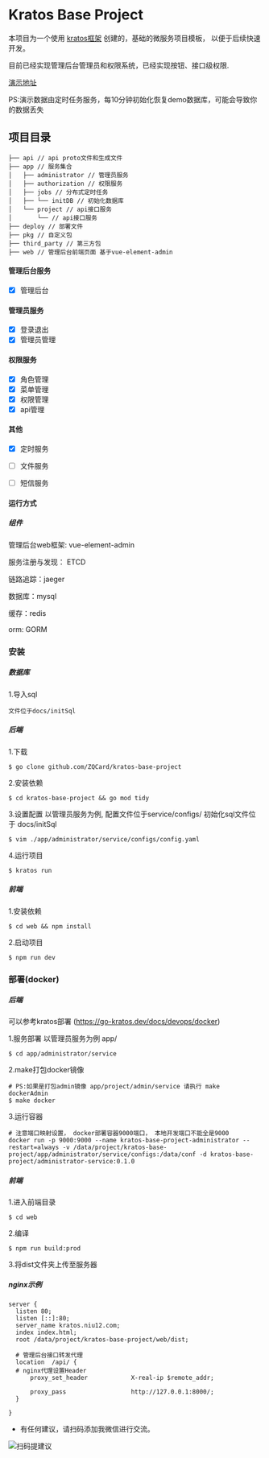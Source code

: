 # Kratos Base Project

本项目为一个使用 [kratos框架](https://github.com/go-kratos/kratos) 创建的，基础的微服务项目模板，
以便于后续快速开发。

目前已经实现管理后台管理员和权限系统，已经实现按钮、接口级权限. 

[演示地址](http://kratos.niu12.com/#/system/adminstrator)

PS:演示数据由定时任务服务，每10分钟初始化恢复demo数据库，可能会导致你的数据丢失
## 项目目录

```
├── api // api proto文件和生成文件
├── app // 服务集合
│   ├── administrator // 管理员服务
│   ├── authorization // 权限服务
│   ├── jobs // 分布式定时任务
│   ├── └── initDB // 初始化数据库
│   └── project // api接口服务
│       └── // api接口服务
├── deploy // 部署文件
├── pkg // 自定义包
├── third_party // 第三方包
├── web // 管理后台前端页面 基于vue-element-admin
```

#### 管理后台服务
- [x]  管理后台

#### 管理员服务
- [x]  登录退出
- [x]  管理员管理

#### 权限服务
- [x]  角色管理
- [x]  菜单管理
- [x]  权限管理
- [x]  api管理

#### 其他
- [x] 定时服务
- [ ] 文件服务
- [ ] 短信服务


#### 运行方式

##### 组件
管理后台web框架: vue-element-admin

服务注册与发现： ETCD

链路追踪：jaeger

数据库：mysql

缓存：redis

orm: GORM



### 安装
##### 数据库
1.导入sql
```
文件位于docs/initSql
```

##### 后端
1.下载
```
$ go clone github.com/ZQCard/kratos-base-project
```

2.安装依赖
```
$ cd kratos-base-project && go mod tidy
```

3.设置配置 以管理员服务为例, 配置文件位于service/configs/  初始化sql文件位于 docs/initSql
```
$ vim ./app/administrator/service/configs/config.yaml
```

4.运行项目
```
$ kratos run
```

##### 前端
1.安装依赖
```
$ cd web && npm install
```

2.启动项目
```
$ npm run dev
```

### 部署(docker)
##### 后端
可以参考kratos部署 (https://go-kratos.dev/docs/devops/docker)

1.服务部署 以管理员服务为例 app/
```
$ cd app/administrator/service
```
2.make打包docker镜像
```
# PS:如果是打包admin镜像 app/project/admin/service 请执行 make dockerAdmin
$ make docker
```
3.运行容器 
```
# 注意端口映射设置， docker部署容器9000端口， 本地开发端口不能全是9000
docker run -p 9000:9000 --name kratos-base-project-administrator --restart=always -v /data/project/kratos-base-project/app/administrator/service/configs:/data/conf -d kratos-base-project/administrator-service:0.1.0
```
##### 前端
1.进入前端目录
```
$ cd web
```
2.编译
```
$ npm run build:prod
```
3.将dist文件夹上传至服务器

##### nginx示例
```
server {
  listen 80;
  listen [::]:80;
  server_name kratos.niu12.com;
  index index.html;
  root /data/project/kratos-base-project/web/dist;

  # 管理后台接口转发代理
  location  /api/ {
  # nginx代理设置Header
      proxy_set_header            X-real-ip $remote_addr;

      proxy_pass                  http://127.0.0.1:8000/;
  }

}
```

* 有任何建议，请扫码添加我微信进行交流。

![扫码提建议](https://kratos-base-project.oss-cn-hangzhou.aliyuncs.com/f8f5dacdf87cf358c98c9eb60ce2a13.jpg)
